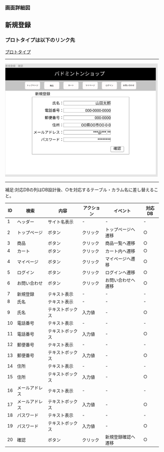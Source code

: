 ### 画面詳細図
## 新規登録
### プロトタイプは以下のリンク先
[プロトタイプ](https://www.figma.com/file/xd5QU5AZieLSmIfT1NGZW3/original?node-id=30%3A1294)
*****
<img src="../img/新規登録.png" width="500">

*****

補足:対応DBの列はDB設計後、○を対応するテーブル・カラム名に差し替えること。

| ID | 検索 | 内容 | アクション | イベント | 対応DB |
|----|-----|-----|---------|--------|-------|
|1|ヘッダー|サイト名表示|-|-|-|
|2|トップページ|ボタン|クリック|トップページへ遷移|○|
|3|商品|ボタン|クリック|商品一覧へ遷移|○|
|4|カート|ボタン|クリック|カート内へ遷移|○|
|4|マイページ|ボタン|クリック|マイページへ遷移|○|
|5|ログイン|ボタン|クリック|ログインへ遷移|○|
|6|お問い合わせ|ボタン|クリック|お問い合わせへ遷移|○|
|7|新規登録|テキスト表示|-|-|-|
|8|氏名|テキスト表示|-|-|-|
|9|氏名|テキストボックス|入力値|-|○|
|10|電話番号|テキスト表示|-|-|-|
|11|電話番号|テキストボックス|入力値|-|○|
|12|郵便番号|テキスト表示|-|-|-|
|13|郵便番号|テキストボックス|入力値|-|○|
|14|住所|テキスト表示|-|-|-|
|15|住所|テキストボックス|入力値|-|○|
|16|メールアドレス|テキスト表示|-|-|-|
|17|メールアドレス|テキストボックス|入力値|-|○|
|18|パスワード|テキスト表示|-|-|-|
|19|パスワード|テキストボックス|入力値|-|○|
|20|確認|ボタン|クリック|新規登録確認へ遷移|○|


